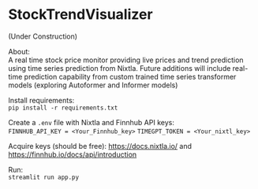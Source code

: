 # StockTrendVisualizer  
(Under Construction)  

About:  
A real time stock price monitor providing live prices and trend prediction using time series prediction from Nixtla.
Future additions will include real-time prediction capability from custom trained time series transformer models (exploring Autoformer and Informer models)  

Install requirements:  
`pip install -r requirements.txt`

Create a `.env` file with Nixtla and Finnhub API keys:  
`FINNHUB_API_KEY = <Your_Finnhub_key>`
`TIMEGPT_TOKEN = <Your_nixtl_key>`

Acquire keys (should be free): https://docs.nixtla.io/ and https://finnhub.io/docs/api/introduction  

Run:  
`streamlit run app.py`